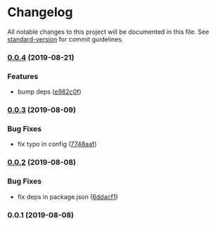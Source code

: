 # Changelog

All notable changes to this project will be documented in this file. See [standard-version](https://github.com/conventional-changelog/standard-version) for commit guidelines.

### [0.0.4](https://github.com/goy-fe/eslint-config-goy/compare/v0.0.3...v0.0.4) (2019-08-21)


### Features

* bump deps ([e982c0f](https://github.com/goy-fe/eslint-config-goy/commit/e982c0f))

### [0.0.3](https://github.com/goy-fe/eslint-config-goy/compare/v0.0.2...v0.0.3) (2019-08-09)


### Bug Fixes

* fix typo in config ([7748aaf](https://github.com/goy-fe/eslint-config-goy/commit/7748aaf))



### [0.0.2](https://github.com/goy-fe/eslint-config-goy/compare/v0.0.1...v0.0.2) (2019-08-08)


### Bug Fixes

* fix deps in package.json ([6ddacf1](https://github.com/goy-fe/eslint-config-goy/commit/6ddacf1))



### 0.0.1 (2019-08-08)

